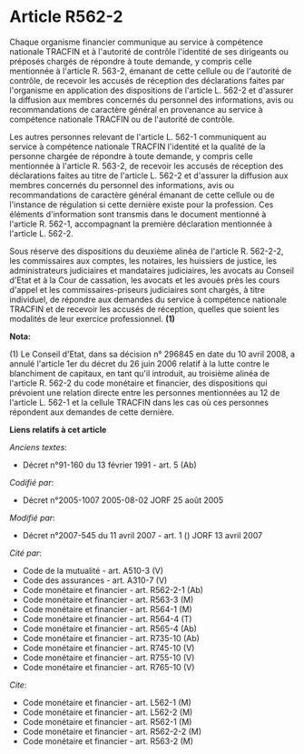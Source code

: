 # Article R562-2

Chaque organisme financier communique au service à compétence nationale TRACFIN et à l'autorité de contrôle l'identité de ses
dirigeants ou préposés chargés de répondre à toute demande, y compris celle mentionnée à l'article R. 563-2, émanant de cette
cellule ou de l'autorité de contrôle, de recevoir les accusés de réception des déclarations faites par l'organisme en
application des dispositions de l'article L. 562-2 et d'assurer la diffusion aux membres concernés du personnel des
informations, avis ou recommandations de caractère général en provenance au service à compétence nationale TRACFIN ou de
l'autorité de contrôle.

Les autres personnes relevant de l'article L. 562-1 communiquent au service à compétence nationale TRACFIN l'identité et la
qualité de la personne chargée de répondre à toute demande, y compris celle mentionnée à l'article R. 563-2, de recevoir les
accusés de réception des déclarations faites au titre de l'article L. 562-2 et d'assurer la diffusion aux membres concernés
du personnel des informations, avis ou recommandations de caractère général émanant de cette cellule ou de l'instance de
régulation si cette dernière existe pour la profession. Ces éléments d'information sont transmis dans le document mentionné à
l'article R. 562-1, accompagnant la première déclaration mentionnée à l'article L. 562-2.

Sous réserve des dispositions du deuxième alinéa de l'article R. 562-2-2, les commissaires aux comptes, les notaires, les
huissiers de justice, les administrateurs judiciaires et mandataires judiciaires, les avocats au Conseil d'Etat et à la Cour
de cassation, les avocats et les avoués près les cours d'appel et les commissaires-priseurs judiciaires sont chargés, à titre
individuel, de répondre aux demandes du service à compétence nationale TRACFIN et de recevoir les accusés de réception,
quelles que soient les modalités de leur exercice professionnel. 
  **(1)**

**Nota:**

(1) Le Conseil d'Etat, dans sa décision n° 296845 en date du 10 avril 2008, a annulé l'article 1er du décret du 26 juin 2006
relatif à la lutte contre le blanchiment de capitaux, en tant qu'il introduit, au troisième alinéa de l'article R. 562-2 du
code monétaire et financier, des dispositions qui prévoient une relation directe entre les personnes mentionnées au 12 de
l'article L. 562-1 et la cellule TRACFIN dans les cas où ces personnes répondent aux demandes de cette dernière.

**Liens relatifs à cet article**

_Anciens textes_:

  - Décret n°91-160 du 13 février 1991 - art. 5 (Ab)

_Codifié par_:

  - Décret n°2005-1007 2005-08-02 JORF 25 août 2005

_Modifié par_:

  - Décret n°2007-545 du 11 avril 2007 - art. 1 () JORF 13 avril 2007

_Cité par_:

  - Code de la mutualité - art. A510-3 (V)
  - Code des assurances - art. A310-7 (V)
  - Code monétaire et financier - art. R562-2-1 (Ab)
  - Code monétaire et financier - art. R563-3 (M)
  - Code monétaire et financier - art. R564-1 (M)
  - Code monétaire et financier - art. R564-4 (T)
  - Code monétaire et financier - art. R565-4 (Ab)
  - Code monétaire et financier - art. R735-10 (Ab)
  - Code monétaire et financier - art. R745-10 (V)
  - Code monétaire et financier - art. R755-10 (V)
  - Code monétaire et financier - art. R765-10 (V)

_Cite_:

  - Code monétaire et financier - art. L562-1 (M)
  - Code monétaire et financier - art. L562-2 (M)
  - Code monétaire et financier - art. R562-1 (M)
  - Code monétaire et financier - art. R562-2-2 (M)
  - Code monétaire et financier - art. R563-2 (M)
